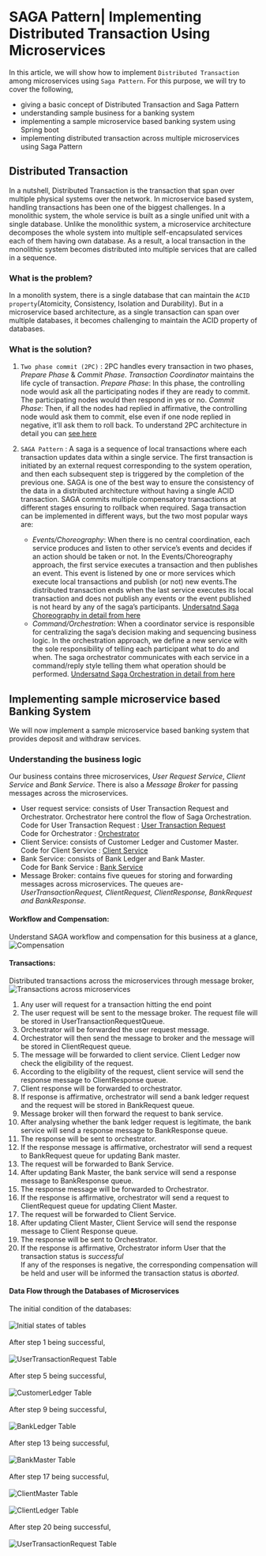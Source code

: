 # SAGA Pattern| Implementing Distributed Transaction Using Microservices
In this article, we will show how to implement `Distributed Transaction` among microservices using `Saga Pattern`. For this purpose, we will try to cover the following,
* giving a basic concept of Distributed Transaction and Saga Pattern
* understanding sample business for a banking system 
* implementing a sample microservice based banking system using Spring boot
* implementing distributed transaction across multiple microservices using Saga Pattern
## Distributed Transaction
In a nutshell, Distributed Transaction is the transaction that span over multiple physical systems over the network. In microservice based system, handling transactions has been one of the biggest challenges. In a monolithic system, the whole service is built as a single unified unit with a single database. Unlike the monolithic system, a microservice architecture decomposes the whole system into multiple self-encapsulated services each of them having own database. As a result, a local transaction in the monolithic system becomes distributed into multiple services that are called in a sequence. 

### What is the problem?
In a monolith system, there is a single database that can maintain the `ACID property`(Atomicity, Consistency, Isolation and Durability). But in a microservice based architecture, as a single transaction can span over multiple databases, it becomes challenging to maintain the ACID property of databases.

### What is the solution?
1. `Two phase commit (2PC)` : 2PC handles every transaction in two phases, *Prepare Phase* & *Commit Phase*. *Transaction Coordinator* maintains the life cycle of transaction.
*Prepare Phase*: In this phase, the controlling node would ask all the participating nodes if they are ready to commit. The participating nodes would then respond in yes or no.
*Commit Phase*: Then, if all the nodes had replied in affirmative, the controlling node would ask them to commit, else even if one node replied in negative, it’ll ask them to roll back.
To understand 2PC architecture in detail you can [see here](https://medium.com/swlh/handling-transactions-in-the-microservice-world-c77b275813e0)
2. `SAGA Pattern` : A saga is a sequence of local transactions where each transaction updates data within a single service. The first transaction is initiated by an external request corresponding to the system operation, and then each subsequent step is triggered by the completion of the previous one.
SAGA is one of the best way to ensure the consistency of the data in a distributed architecture without having a single ACID transaction. SAGA commits multiple compensatory transactions at different stages ensuring to rollback when required.
Saga transaction can be implemented in different ways, but the two most popular ways are:

   * _Events/Choreography_: When there is no central coordination, each service produces and listen to other service’s events and decides if an action should be taken or not. 
   In the Events/Choreography approach, the first service executes a transaction and then publishes an event. This event is listened by one or more services which execute local transactions and publish (or not) new events.The distributed transaction ends when the last service executes its local transaction and does not publish any events or the event published is not heard by any of the saga’s participants.
   [Undersatnd Saga Choreography in detail from here](https://blog.couchbase.com/saga-pattern-implement-business-transactions-using-microservices-part/)
   * _Command/Orchestration_: When a coordinator service is responsible for centralizing the saga’s decision making and sequencing business logic.
   In the orchestration approach, we define a new service with the sole responsibility of telling each participant what to do and when. The saga orchestrator communicates with each service in a command/reply style telling them what operation should be performed.
   [Undersatnd Saga Orchestration in detail from here](https://blog.couchbase.com/saga-pattern-implement-business-transactions-using-microservices-part-2/)
   
## Implementing sample microservice based Banking System
We will now implement a sample microservice based banking system that provides deposit and withdraw services.
### Understanding the business logic
Our business contains three microservices, *User Request Service*, *Client Service* and *Bank Service*. There is also a *Message Broker* for passing messages across the microservices.

* User request service: consists of User Transaction Request and Orchestrator. Orchestrator here control the flow of Saga Orchestration.<br>
Code for User Transaction Request : [User Transaction Request](https://github.com/IshitaApan/Saga-Pattern/tree/master/UserRequest)<br>
Code for Orchestrator : [Orchestrator](https://github.com/IshitaApan/Saga-Pattern/tree/master/Orchestrator)<br>
* Client Service: consists of Customer Ledger and Customer Master.<br>
Code for Client Service : [Client Service](https://github.com/IshitaApan/Saga-Pattern/tree/master/ClientService)
* Bank Service: consists of Bank Ledger and Bank Master.<br>
Code for Bank Service : [Bank Service](https://github.com/IshitaApan/Saga-Pattern/tree/master/BankService)
* Message Broker: contains five queues for storing and forwarding messages across microservices. The queues are- *UserTransactionRequest, ClientRequest, ClientResponse, BankRequest and BankResponse*.
#### Workflow and Compensation:
Understand SAGA workflow and compensation for this business at a glance,
![Compensation](images/workflow_compensation.png)
#### Transactions:
Distributed transactions across the microservices through message broker,
![Transactions across microservices](images/transaction_overview.png)
1. Any user will request for a transaction hitting the end point
2. The user request will be sent to the message broker. The request file will be stored in UserTransactionRequestQueue.
3. Orchestrator will be forwarded the user request message.
4. Orchestrator will then send the message to broker and the message will be stored in ClientRequest queue.
5. The message will be forwarded to client service. Client Ledger now check the eligibility of the request. 
6. According to the eligibility of the request, client service will send the response message to ClientResponse queue.
7. Client response will be forwarded to orchestrator.
8. If response is affirmative, orchestrator will send a bank ledger request and the request will be stored in BankRequest queue.
9. Message broker will then forward the request to bank service.
10. After analysing whether the bank ledger request is legitimate, the bank service will send a response message to BankResponse queue.
11. The response will be sent to orchestrator.
12. If the response message is affirmative, orchestrator will send a request to BankRequest queue for updating Bank master.
13. The request will be forwarded to Bank Service.
14. After updating Bank Master, the bank service will send a response message to BankResponse queue.
15. The response message will be forwarded to Orchestrator.
16. If the response is affirmative, orchestrator will send a request to ClientRequest queue for updating Client Master.
17. The request will be forwarded to Client Service.
18. After updating Client Master, Client Service will send the response message to Client Response queue.
19. The response will be sent to Orchestrator.
20. If the response is affirmative, Orchestrator inform User that the transaction status is *successful* <br> If any of the responses is negative, the corresponding compensation will be held and user will be informed the transaction status is *aborted*.

#### Data Flow through the Databases of Microservices

The initial condition of the databases:<br><br>
![Initial states of tables](images/Tables_1.png)<br><br>
After step 1 being successful,<br><br>
![UserTransactionRequest Table](images/Tables_2.png)<br><br>
After step 5 being successful,<br><br>
![CustomerLedger Table](images/Tables_3.png)<br><br>
After step 9 being successful,<br><br>
![BankLedger Table](images/Tables_4.png)<br><br>
After step 13 being successful,<br><br>
![BankMaster Table](images/Tables_5.png)<br><br>
After step 17 being successful,<br><br>
![ClientMaster Table](images/Tables_6.png)<br><br>
![ClientLedger Table](images/Tables_7.png)<br><br>
After step 20 being successful,<br><br>
![UserTransactionRequest Table](images/Tables_8.png)<br><br>



